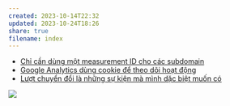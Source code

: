 ```yaml
---
created: 2023-10-14T22:32
updated: 2023-10-24T18:26
share: true
filename: index
---
```

- [Chỉ cần dùng một measurement ID cho các subdomain](./Ch%E1%BB%89%20c%E1%BA%A7n%20d%C3%B9ng%20m%E1%BB%99t%20measurement%20ID%20cho%20c%C3%A1c%20subdomain.md#)
- [Google Analytics dùng cookie để theo dõi hoạt động](./Google%20Analytics%20d%C3%B9ng%20cookie%20%C4%91%E1%BB%83%20theo%20d%C3%B5i%20ho%E1%BA%A1t%20%C4%91%E1%BB%99ng.md#)
- [Lượt chuyển đổi là những sự kiện mà mình dặc biệt muốn có](./L%C6%B0%E1%BB%A3t%20chuy%E1%BB%83n%20%C4%91%E1%BB%95i%20l%C3%A0%20nh%E1%BB%AFng%20s%E1%BB%B1%20ki%E1%BB%87n%20m%C3%A0%20m%C3%ACnh%20d%E1%BA%B7c%20bi%E1%BB%87t%20mu%E1%BB%91n%20c%C3%B3.md#)

![](https://youtu.be/S2_IkFRieM0?si=-ORjgxbYdzuegQN4) 